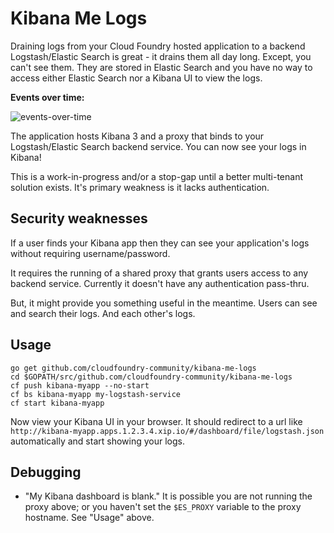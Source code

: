 Kibana Me Logs
==============

Draining logs from your Cloud Foundry hosted application to a backend Logstash/Elastic Search is great - it drains them all day long. Except, you can't see them. They are stored in Elastic Search and you have no way to access either Elastic Search nor a Kibana UI to view the logs.

**Events over time:**

![events-over-time](http://cl.ly/image/0r0O2a1n2D1W/events-over-time.png)

The application hosts Kibana 3 and a proxy that binds to your Logstash/Elastic Search backend service. You can now see your logs in Kibana!

This is a work-in-progress and/or a stop-gap until a better multi-tenant solution exists. It's primary weakness is it lacks authentication.

Security weaknesses
-------------------

If a user finds your Kibana app then they can see your application's logs without requiring username/password.

It requires the running of a shared proxy that grants users access to any backend service. Currently it doesn't have any authentication pass-thru.

But, it might provide you something useful in the meantime. Users can see and search their logs. And each other's logs.

Usage
-----

```
go get github.com/cloudfoundry-community/kibana-me-logs
cd $GOPATH/src/github.com/cloudfoundry-community/kibana-me-logs
cf push kibana-myapp --no-start
cf bs kibana-myapp my-logstash-service
cf start kibana-myapp
```

Now view your Kibana UI in your browser. It should redirect to a url like `http://kibana-myapp.apps.1.2.3.4.xip.io/#/dashboard/file/logstash.json` automatically and start showing your logs.

Debugging
---------

-	"My Kibana dashboard is blank." It is possible you are not running the proxy above; or you haven't set the `$ES_PROXY` variable to the proxy hostname. See "Usage" above.
